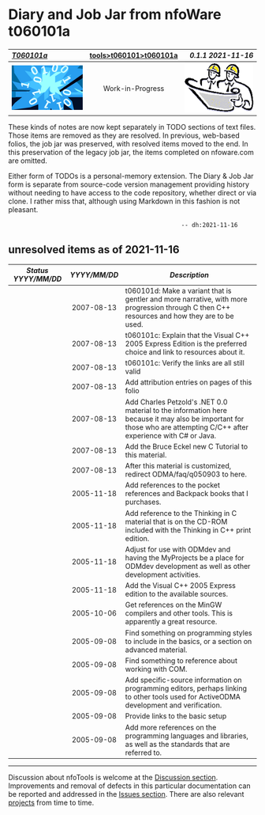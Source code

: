 <!-- T060101a.md 0.1.1              UTF-8                          2021-11-16
     ----1----|----2----|----3----|----4----|----5----|----6----|----7----|--*

                        T060101: C/C++ PROGRAMMING

                        T060101a: DIARY & JOB JAR
     -->

# Diary and Job Jar from nfoWare t060101a

| ***[T060101a](T060101a.html)*** | [tools](../)[>t060101](.)[>t060101a](T060101a.html) | ***0.1.1 2021-11-16*** |
| :--                |       :-:          | --: |
| ![nfotools](../../images/nfoWorks-2014-06-02-1702-LogoSmall.png) | Work-in-Progress | ![Hard Hat Area](../../images/hardhat-logo.gif) |

These kinds of notes are now kept separately in TODO sections of text files.
Those items are removed as they are resolved.  In previous, web-based folios,
the job jar was preserved, with resolved items moved to the end.  In this
preservation of the legacy job jar, the items completed on nfoware.com are
omitted.

Either form of TODOs is a personal-memory extension.  The Diary & Job Jar
form is separate from source-code version management providing history without
needing to have access to the code repository, whether direct or via clone.
I rather miss that, although using Markdown in this fashion is not pleasant.

```text
                                                 -- dh:2021-11-16
```

## unresolved items as of 2021-11-16

| ***Status YYYY/MM/DD*** | ***YYYY/MM/DD*** | ***Description*** |
|      :-:     |   :-:      |       ---         |
| | 2007-08-13 | t060101d: Make a variant that is gentler and more narrative, with more progression through C then C++ resources and how they are to be used. |
| | 2007-08-13 | t060101c: Explain that the Visual C++ 2005 Express Edition is the preferred choice and link to resources about it. |
| | 2007-08-13 | t060101c: Verify the links are all still valid |
| | 2007-08-13 | Add attribution entries on pages of this folio |
| | 2007-08-13 | Add Charles Petzold's .NET 0.0 material to the information here because it may also be important for those who are attempting C/C++ after experience with C# or Java. |
| | 2007-08-13 | Add the Bruce Eckel new C Tutorial to this material. |
| | 2007-08-13 | After this material is customized, redirect ODMA/faq/q050903 to here. |
| | 2005-11-18 | Add references to the pocket references and Backpack books that I purchases. |
| | 2005-11-18 | Add reference to the Thinking in C material that is on the CD-ROM included with the Thinking in C++ print edition. |
| | 2005-11-18 | Adjust for use with ODMdev and having the MyProjects be a place for ODMdev development as well as other development activities. |
| | 2005-11-18 | Add the Visual C++ 2005 Express edition to the available sources. |
| | 2005-10-06 | Get references on the MinGW compilers and other tools. This is apparently a great resource. |
| | 2005-09-08 | Find something on programming styles to include in the basics, or a section on advanced material. |
| | 2005-09-08 | Find something to reference about working with COM. |
| | 2005-09-08 | Add specific-source information on programming editors, perhaps linking to other tools used for ActiveODMA development and verification. |
| | 2005-09-08 | Provide links to the basic setup |
| | 2005-09-08 | Add more references on the programming languages and libraries, as well as the standards that are referred to. |

----

Discussion about nfoTools is welcome at the
[Discussion section](https://github.com/orcmid/nfoTools/discussions).
Improvements and removal of defects in this particular documentation can be
reported and addressed in the
[Issues section](https://github.com/orcmid/nfoTools/issues).  There are also
relevant [projects](https://github.com/orcmid/nfoTools/projects) from time to
time.

<!-- ----1----|----2----|----3----|----4----|----5----|----6----|----7----|--*

     0.1.1 2021-11-16T20:53Z Formatting
     0.1.0 2021-11-16T17:02Z Transpose to nfoTools as boilerplate to curate
     0.0.20 2007-08-13T23:18Z Last update on nfoWare.com
     0.0.0 2005-09-08T19:41Z Create Initial Placeholder (on nfoWare.com)

           *** end of docs/tools/T060101/T060101a.md ***
     -->
